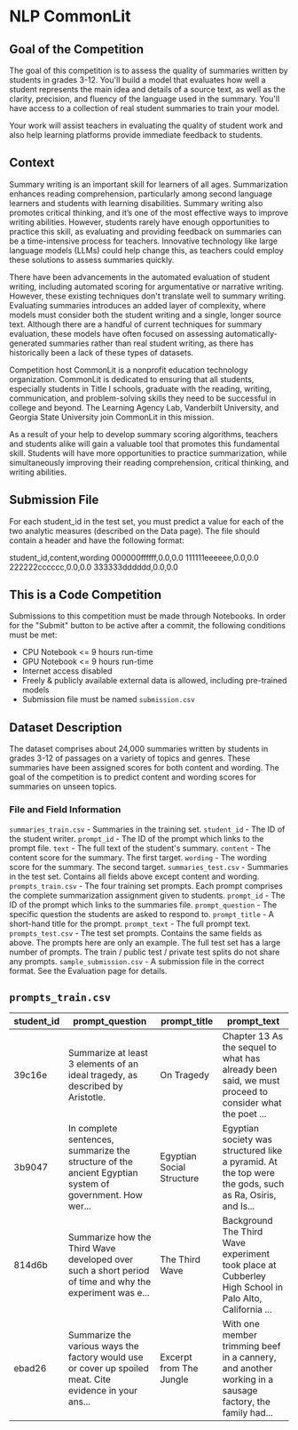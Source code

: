 # NLP CommonLit

## Goal of the Competition

The goal of this competition is to assess the quality of summaries written by students in grades 3-12. You'll build a model that evaluates how well a student represents the main idea and details of a source text, as well as the clarity, precision, and fluency of the language used in the summary. You'll have access to a collection of real student summaries to train your model.

Your work will assist teachers in evaluating the quality of student work and also help learning platforms provide immediate feedback to students.

## Context

Summary writing is an important skill for learners of all ages. Summarization enhances reading comprehension, particularly among second language learners and students with learning disabilities. Summary writing also promotes critical thinking, and it’s one of the most effective ways to improve writing abilities. However, students rarely have enough opportunities to practice this skill, as evaluating and providing feedback on summaries can be a time-intensive process for teachers. Innovative technology like large language models (LLMs) could help change this, as teachers could employ these solutions to assess summaries quickly.

There have been advancements in the automated evaluation of student writing, including automated scoring for argumentative or narrative writing. However, these existing techniques don't translate well to summary writing. Evaluating summaries introduces an added layer of complexity, where models must consider both the student writing and a single, longer source text. Although there are a handful of current techniques for summary evaluation, these models have often focused on assessing automatically-generated summaries rather than real student writing, as there has historically been a lack of these types of datasets.

Competition host CommonLit is a nonprofit education technology organization. CommonLit is dedicated to ensuring that all students, especially students in Title I schools, graduate with the reading, writing, communication, and problem-solving skills they need to be successful in college and beyond. The Learning Agency Lab, Vanderbilt University, and Georgia State University join CommonLit in this mission.

As a result of your help to develop summary scoring algorithms, teachers and students alike will gain a valuable tool that promotes this fundamental skill. Students will have more opportunities to practice summarization, while simultaneously improving their reading comprehension, critical thinking, and writing abilities.

## Submission File

For each student_id in the test set, you must predict a value for each of the two analytic measures (described on the Data page). The file should contain a header and have the following format:

student_id,content,wording
000000ffffff,0.0,0.0
111111eeeeee,0.0,0.0
222222cccccc,0.0,0.0
333333dddddd,0.0,0.0

## This is a Code Competition

Submissions to this competition must be made through Notebooks. In order for the "Submit" button to be active after a commit, the following conditions must be met:

- CPU Notebook <= 9 hours run-time
- GPU Notebook <= 9 hours run-time
- Internet access disabled
- Freely & publicly available external data is allowed, including pre-trained models
- Submission file must be named `submission.csv`

## Dataset Description

The dataset comprises about 24,000 summaries written by students in grades 3-12 of passages on a variety of topics and genres. These summaries have been assigned scores for both content and wording. The goal of the competition is to predict content and wording scores for summaries on unseen topics.

### File and Field Information

`summaries_train.csv` - Summaries in the training set.
`student_id` - The ID of the student writer.
`prompt_id` - The ID of the prompt which links to the prompt file.
`text` - The full text of the student's summary.
`content` - The content score for the summary. The first target.
`wording` - The wording score for the summary. The second target.
`summaries_test.csv` - Summaries in the test set. Contains all fields above except content and wording.
`prompts_train.csv` - The four training set prompts. Each prompt comprises the complete summarization assignment given to students.
`prompt_id` - The ID of the prompt which links to the summaries file.
`prompt_question` - The specific question the students are asked to respond to.
`prompt_title` - A short-hand title for the prompt.
`prompt_text` - The full prompt text.
`prompts_test.csv` - The test set prompts. Contains the same fields as above. The prompts here are only an example. The full test set has a large number of prompts. The train / public test / private test splits do not share any prompts.
`sample_submission.csv` - A submission file in the correct format. See the Evaluation page for details.

## `prompts_train.csv`

| student_id | prompt_question                                                                                         | prompt_title              | prompt_text                                                                                             |
| ---------- | ------------------------------------------------------------------------------------------------------- | ------------------------- | ------------------------------------------------------------------------------------------------------- |
| 39c16e     | Summarize at least 3 elements of an ideal tragedy, as described by Aristotle.                           | On Tragedy                | Chapter 13 As the sequel to what has already been said, we must proceed to consider what the poet ...   |
| 3b9047     | In complete sentences, summarize the structure of the ancient Egyptian system of government. How wer... | Egyptian Social Structure | Egyptian society was structured like a pyramid. At the top were the gods, such as Ra, Osiris, and Is... |
| 814d6b     | Summarize how the Third Wave developed over such a short period of time and why the experiment was e... | The Third Wave            | Background The Third Wave experiment took place at Cubberley High School in Palo Alto, California ...   |
| ebad26     | Summarize the various ways the factory would use or cover up spoiled meat. Cite evidence in your ans... | Excerpt from The Jungle   | With one member trimming beef in a cannery, and another working in a sausage factory, the family had... |
